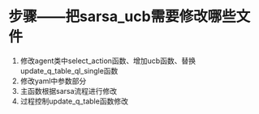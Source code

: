 # 步骤——把sarsa_ucb需要修改哪些文件
1. 修改agent类中select_action函数、增加ucb函数、替换update_q_table_ql_single函数
2. 修改yaml中参数部分
3. 主函数根据sarsa流程进行修改
4. 过程控制update_q_table函数修改